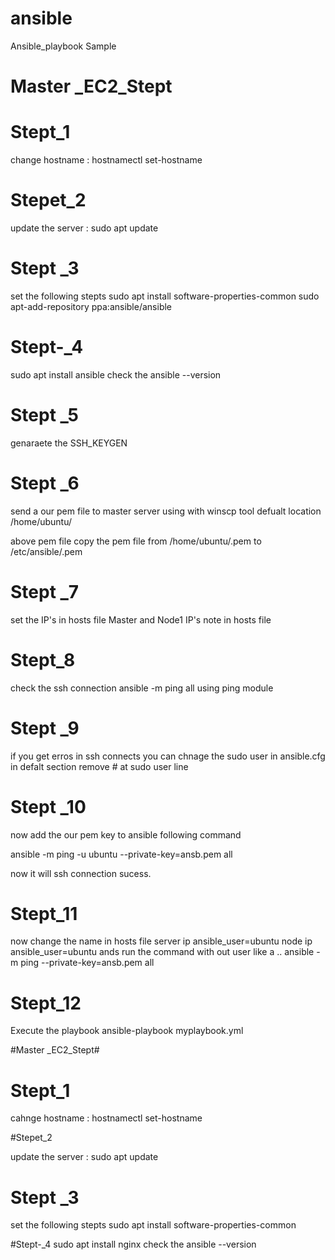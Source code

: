 # ansible
Ansible_playbook Sample


 # Master _EC2_Stept #

# Stept_1
change hostname :   hostnamectl set-hostname  <newname>

# Stepet_2

update the server : sudo apt update

# Stept _3
set the following stepts 
sudo apt install software-properties-common
sudo apt-add-repository ppa:ansible/ansible

# Stept-_4
sudo apt install ansible
check the ansible --version
# Stept _5

genaraete the SSH_KEYGEN

# Stept _6
send a our pem file to master server using with winscp tool  defualt location /home/ubuntu/ 

above pem file copy the pem file  from /home/ubuntu/.pem to /etc/ansible/.pem 

 # Stept _7

set the IP's in  hosts file  Master and Node1 IP's note in hosts file

# Stept_8 
 check the ssh connection  ansible -m ping all using ping module 

# Stept _9

if you get erros in ssh connects  you can chnage the sudo user in  ansible.cfg  in defalt section remove # at sudo user line

# Stept _10 

now add the our pem key to ansible  following command 

ansible -m ping -u ubuntu --private-key=ansb.pem all

now it will ssh connection sucess.

# Stept_11

now change the name in hosts file 
server ip ansible_user=ubuntu
node ip ansible_user=ubuntu
ands run the command with out user like a .. ansible -m ping --private-key=ansb.pem all 
 
 # Stept_12
Execute the playbook
 ansible-playbook myplaybook.yml


 #Master _EC2_Stept#


# Stept_1
cahnge hostname :   hostnamectl set-hostname  <newname>

#Stepet_2

update the server : sudo apt update

# Stept _3
set the following stepts 
sudo apt install software-properties-common


#Stept-_4
sudo apt install nginx
check the ansible --version

 
